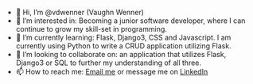- 👋 Hi, I’m @vdwenner (Vaughn Wenner)
- 👀 I’m interested in: Becoming a junior software developer, where I can continue to grow my skill-set in programming.
- 🌱 I’m currently learning: Flask, Django3, CSS and Javascript. I am currently using Python to write a CRUD application utilizing Flask.
- 💞️ I’m looking to collaborate on: an application that utilizes Flask, Django3 or SQL to further my understanding of all three.
- 📫 How to reach me: <a href="mailto:vdwenner@gmail.com">Email me</a> or message me on <a href="https://www.linkedin.com/in/vaughn-wenner-it/" target="_blank">LinkedIn</a> 

<!---
vdwenner/vdwenner is a ✨ special ✨ repository because its `README.md` (this file) appears on your GitHub profile.
You can click the Preview link to take a look at your changes.
--->
